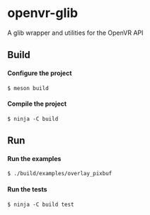 # openvr-glib

A glib wrapper and utilities for the OpenVR API

## Build

#### Configure the project
```
$ meson build
```

#### Compile the project
```
$ ninja -C build
```

## Run

#### Run the examples
```
$ ./build/examples/overlay_pixbuf
```

#### Run the tests
```
$ ninja -C build test
```